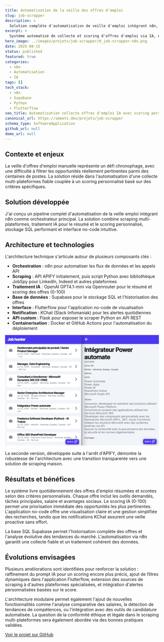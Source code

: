 ```yaml
---
title: Automatisation de la veille des offres d'emploi
slug: job-scrapper
description: >
  Solution complète d'automatisation de veille d'emploi intégrant n8n, scraping multi-sources, IA de scoring personnalisé, base SQL et application no-code pour une gestion optimisée des offres.
excerpt: >
  Système automatisé de collecte et scoring d'offres d'emploi via IA, n8n et application no-code pour une veille personnalisée...
hero_image: ../images/projets/job-scrapper/0_job-scrapper-n8n.png
date: 2025-08-15
status: published
featured: true
categories:
  - n8n
  - Automatisation
  - IA
tags: []
tech_stack:
  - n8n
  - Supabase
  - Python
  - Flutterflow
seo_title: Automatisation collecte offres d'emploi IA avec scoring personnalisé
canonical_url: https://smeets.dev/projets/job-scrapper
schema_type: SoftwareApplication
github_url: null
demo_url: null
---
```


## Contexte et enjeux

La veille d'offres d'emploi manuelle représente un défi chronophage, avec une difficulté à filtrer les opportunités réellement pertinentes parmi des centaines de postes. La solution réside dans l'automatisation d'une collecte multi-plateformes fiable couplée à un scoring personnalisé basé sur des critères spécifiques.

## Solution développée

J'ai conçu un pipeline complet d'automatisation de la veille emploi intégrant n8n comme orchestrateur principal. La solution combine scraping multi-plateformes, traitement IA pour le résumé et le scoring personnalisé, stockage SQL performant et interface no-code intuitive.

## Architecture et technologies

L'architecture technique s'articule autour de plusieurs composants clés :

- **Orchestration** : n8n pour automatiser les flux de données et les appels API
- **Scraping** : API APIFY initialement, puis script Python avec bibliothèque JobSpy pour LinkedIn, Indeed et autres plateformes
- **Traitement IA** : OpenAI GPT4.1-mini via Openrouter pour le résumé et scoring des offres (0-100)
- **Base de données** : Supabase pour le stockage SQL et l'historisation des offres
- **Interface** : Flutterflow pour l'application no-code de visualisation
- **Notification** : KChat (Slack Infomaniak) pour les alertes quotidiennes
- **API custom** : Flask pour exposer le scraper Python en API REST
- **Containerisation** : Docker et GitHub Actions pour l'automatisation du déploiement

![Interface Flutterflow](../../images/projets/job-scrapper/1_job-scrapper-app.png)

La seconde version, développée suite à l'arrêt d'APIFY, démontre la robustesse de l'architecture avec une transition transparente vers une solution de scraping maison.

## Résultats et bénéfices

Le système livre quotidiennement des offres d'emploi résumées et scorées selon des critères personnalisés. Chaque offre inclut les outils demandés, tâches principales, salaire et avantages sociaux. Le scoring IA (0-100) permet une priorisation immédiate des opportunités les plus pertinentes. L'application no-code offre une visualisation claire et une gestion simplifiée des recherches, tandis que les notifications KChat assurent une veille proactive sans effort.

La base SQL Supabase permet l'historisation complète des offres et l'analyse évolutive des tendances du marché. L'automatisation via n8n garantit une collecte fiable et un traitement cohérent des données.

## Évolutions envisagées

Plusieurs améliorations sont identifiées pour renforcer la solution : raffinement du prompt IA pour un scoring encore plus précis, ajout de filtres dynamiques dans l'application Flutterflow, extension des sources de scraping à d'autres plateformes spécialisées, et intégration d'alertes personnalisées basées sur le score.

L'architecture modulaire permet également l'ajout de nouvelles fonctionnalités comme l'analyse comparative des salaires, la détection de tendances de compétences, ou l'intégration avec des outils de candidature automatisée. La question de la conformité éthique et légale dans le scraping multi-plateformes sera également abordée via des bonnes pratiques validées.

[Voir le projet sur GitHub](https://github.com/antoinesmts/Jobs-scrapper)
